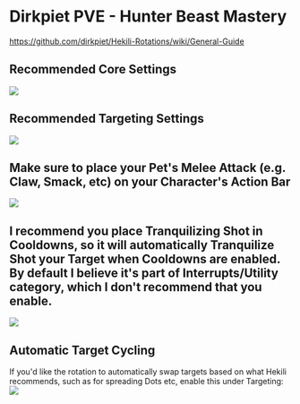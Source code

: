 # Dirkpiet PVE - Hunter Beast Mastery  
https://github.com/dirkpiet/Hekili-Rotations/wiki/General-Guide

## Recommended Core Settings  
![](https://i.imgur.com/Q7VbeZT.png)   

## Recommended Targeting Settings  
![](https://i.imgur.com/PRYy7Ns.png)  

## Make sure to place your Pet's Melee Attack (e.g. Claw, Smack, etc) on your Character's Action Bar  
![](https://i.imgur.com/h4Y9NFs.png)  

## I recommend you place Tranquilizing Shot in Cooldowns, so it will automatically Tranquilize Shot your Target when Cooldowns are enabled. By default I believe it's part of Interrupts/Utility category, which I don't recommend that you enable.  
![](https://i.imgur.com/iOZQiuw.png)  

## Automatic Target Cycling  
If you'd like the rotation to automatically swap targets based on what Hekili recommends, such as for spreading Dots etc, enable this under Targeting:  
![](https://i.imgur.com/1rDyIp7.png)  
